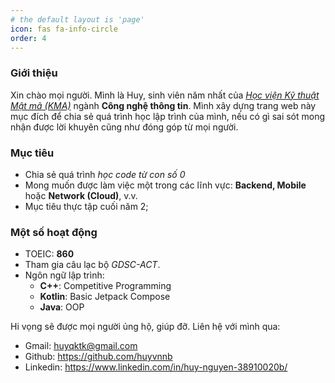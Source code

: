 ```yaml
---
# the default layout is 'page'
icon: fas fa-info-circle
order: 4
---
```


### Giới thiệu

Xin chào mọi người. Mình là Huy, sinh viên năm nhất của [*Học viện Kỹ thuật Mật mã (KMA)*](https://actvn.edu.vn/) ngành **Công nghệ thông tin**. Mình xây dựng trang web này mục đích để chia sẻ quá trình học lập trình của mình, nếu có gì sai sót mong nhận được lời khuyên cũng như đóng góp từ mọi người.

### Mục tiêu

* Chia sẻ quá trình *học code từ con số 0*
* Mong muốn được làm việc một trong các lĩnh vực: **Backend, Mobile** hoặc **Network (Cloud)**, v.v.
* Mục tiêu thực tập cuối năm 2;

### Một số hoạt động
- TOEIC: **860**
- Tham gia câu lạc bộ *GDSC-ACT*.
- Ngôn ngữ lập trình:
    - **C++**: Competitive Programming
    - **Kotlin**: Basic Jetpack Compose
    - **Java**: OOP

Hi vọng sẽ được mọi người ủng hộ, giúp đỡ. Liên hệ với mình qua:
- Gmail: huyqktk@gmail.com
- Github: https://github.com/huyvnnb
- Linkedin: https://www.linkedin.com/in/huy-nguyen-38910020b/




